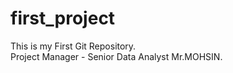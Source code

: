 # first_project
This is my First Git Repository.<br>
Project Manager - Senior Data Analyst Mr.MOHSIN.
